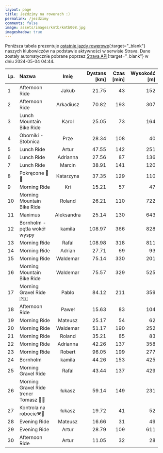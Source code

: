 ```yaml
---
layout: page
title: Jeździmy na rowerach :)
permalink: /jezdzimy
comments: false
image: assets/images/kmtb/kmtb008.jpg
imageshadow: true
---
```


Poniższa tabela prezentuje [ostatnie jazdy rowerowe](https://www.strava.com/clubs/336381){:target="_blank"} naszych klubowiczów na podstawie aktywności w serwisie Strava. Dane zostały automatycznie pobrane poprzez [Strava API](https://developers.strava.com/docs/reference/#api-Clubs-getClubActivitiesById){:target="_blank"} w dniu 2024-05-04 04:44.

Lp. | Nazwa | Imię | Dystans [km] | Czas [min] | Wysokość [m]
:--- | :--- | :---: | ---: | ---: | ---:
1|Afternoon Ride|Jakub|21.75|43|152
2|Afternoon Ride|Arkadiusz|70.82|193|307
3|Lunch Mountain Bike Ride|Karol|25.05|73|164
4|Oborniki - Stobnica|Prze|28.34|108|40
5|Lunch Ride|Artur|47.55|142|251
6|Lunch Ride|Adrianna|27.56|87|136
7|Lunch Ride|Marcin|38.91|141|120
8|Pokręcone 🚴🙂|Katarzyna|37.35|129|110
9|Morning Ride|Kri|15.21|57|47
10|Morning Mountain Bike Ride|Roland|26.21|110|722
11|Maximus|Aleksandra|25.14|130|643
12|Bornholm - pętla wokół wyspy|kamila|108.97|366|828
13|Morning Ride|Rafal|108.98|318|811
14|Morning Ride|Adrian|27.71|69|93
15|Morning Ride|Waldemar|75.14|330|201
16|Morning Mountain Bike Ride|Waldemar|75.57|329|525
17|Morning Gravel Ride 🇵🇱|Pablo|84.12|211|359
18|Afternoon Ride|Paweł|15.63|83|104
19|Morning Ride|Mateusz|25.17|54|62
20|Morning Ride|Waldemar|51.17|190|252
21|Morning Ride|Roland|35.21|85|83
22|Morning Ride|Adrianna|42.26|137|358
23|Morning Ride|Robert|96.05|199|277
24|Bornholm|kamila|44.26|153|425
25|Morning Gravel Ride|Rafal|43.44|137|429
26|Morning Gravel Ride trener Tomasz 💪😸|łukasz|59.14|149|231
27|Kontrola na robocie⚒️🤩|łukasz|19.72|41|52
28|Evening Ride|Mateusz|16.66|31|49
29|Evening Ride|Artur|28.79|109|611
30|Afternoon Ride|Artur|11.05|32|28
